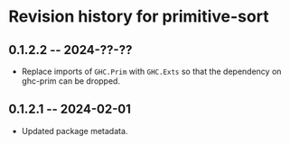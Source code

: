 # Revision history for primitive-sort

## 0.1.2.2 -- 2024-??-??

* Replace imports of `GHC.Prim` with `GHC.Exts` so that the dependency
  on ghc-prim can be dropped.

## 0.1.2.1 -- 2024-02-01

* Updated package metadata.
